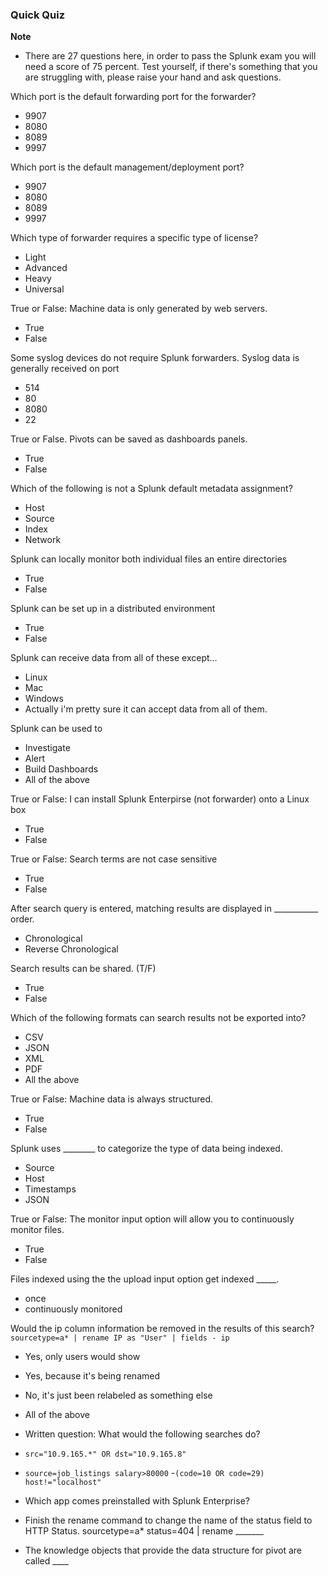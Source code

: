 ### Quick Quiz

**Note**
- There are 27 questions here, in order to pass the Splunk exam you will need a score of 75 percent. Test yourself, if there's something that you are struggling with, please raise your hand and ask questions. 

Which port is the default forwarding port for the forwarder?
- 9907
- 8080
- 8089
- 9997

Which port is the default management/deployment port?
- 9907
- 8080
- 8089
- 9997

Which type of forwarder requires a specific type of license?
- Light
- Advanced
- Heavy
- Universal

True or False: Machine data is only generated by web servers.
- True
- False

Some syslog devices do not require Splunk forwarders. Syslog data is generally received on port
- 514
- 80
- 8080
- 22	

True or False. Pivots can be saved as dashboards panels.
- True
- False

Which of the following is not a Splunk default metadata assignment?
- Host
- Source
- Index
- Network

Splunk can locally monitor both individual files an entire directories
- True
- False

Splunk can be set up in a distributed environment
- True
- False

Splunk can receive data from all of these except...
- Linux
- Mac
- Windows
- Actually i'm pretty sure it can accept data from all of them.

Splunk can be used to
- Investigate
- Alert
- Build Dashboards
- All of the above

True or False: I can install Splunk Enterpirse (not forwarder) onto a Linux box
- True
- False

True or False: Search terms are not case sensitive
- True
- False

After search query is entered, matching results are displayed in ___________ order.
- Chronological
- Reverse Chronological

Search results can be shared. (T/F)
- True
- False

Which of the following formats can search results not be exported into?
- CSV
- JSON
- XML
- PDF
- All the above

True or False: Machine data is always structured.
- True
- False

Splunk uses ________ to categorize the type of data being indexed.
- Source
- Host
- Timestamps
- JSON

True or False: The monitor input option will allow you to continuously monitor files.
- True
- False

Files indexed using the the upload input option get indexed _____.
- once
- continuously monitored

Would the ip column information be removed in the results of this search? `sourcetype=a* | rename IP as "User" | fields - ip`

- Yes, only users would show
- Yes, because it's being renamed
- No, it's just been relabeled as something else
- All of the above

- Written question: What would the following searches do? 

- `src="10.9.165.*" OR dst="10.9.165.8"`
- `source=job_listings salary>80000`
-`(code=10 OR code=29) host!="localhost"`
- Which app comes preinstalled with Splunk Enterprise?
- Finish the rename command to change the name of the status field to HTTP Status. sourcetype=a* status=404 | rename _______
- The knowledge objects that provide the data structure for pivot are called ____































